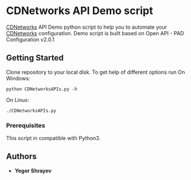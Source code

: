 # CDNetworks API Demo script

[CDNetworks](http://www.cdnetworks.com) API Demo python script to help you to automate your [CDNetworks](http://www.cdnetworks.com) configuration.
Demo script is built based on Open API - PAD Configuration v2.0.1

## Getting Started

Clone repository to your local disk.
To get help of different options run
On Windows:
```
python CDNetworksAPIs.py -h
```

On Linux:
```
./CDNetworksAPIs.py
```

### Prerequisites

This script in compatible with Python3.

## Authors

* **Yegor Shrayev**

